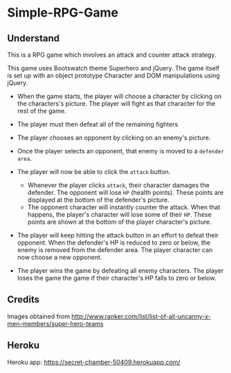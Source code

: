 # Simple-RPG-Game

## Understand
This is a RPG game which involves an attack and counter attack strategy.

This game uses Bootswatch theme Superhero and jQuery. The game itself is set up with an object prototype Character and DOM manipulations using jQuery. 

* When the game starts, the player will choose a character by clicking on the characters's picture. The player will fight as that character for the rest of the game.

* The player must then defeat all of the remaining fighters

* The player chooses an opponent by clicking on an enemy's picture.

* Once the player selects an opponent, that enemy is moved to a `defender area`.

* The player will now be able to click the `attack` button.
    * Whenever the player clicks `attack`, their character damages the defender. The opponent will lose `HP` (health points). These points are displayed at the bottom of the defender's picture. 
    * The opponent character will instantly counter the attack. When that happens, the player's character will lose some of their `HP`. These points are shown at the bottom of the player character's picture.

* The player will keep hitting the attack button in an effort to defeat their opponent. When the defender's HP is reduced to zero or below, the enemy is removed from the defender area. The player character can now choose a new opponent.

* The player wins the game by defeating all enemy characters. The player loses the game the game if their character's HP falls to zero or below.

## Credits
Images obtained from http://www.ranker.com/list/list-of-all-uncanny-x-men-members/super-hero-teams


## Heroku
Heroku app: https://secret-chamber-50409.herokuapp.com/
